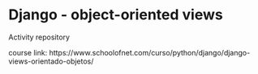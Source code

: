 <h1>Django - object-oriented views</h1>
<p>Activity repository</p>
<p>course link: https://www.schoolofnet.com/curso/python/django/django-views-orientado-objetos/</p>
